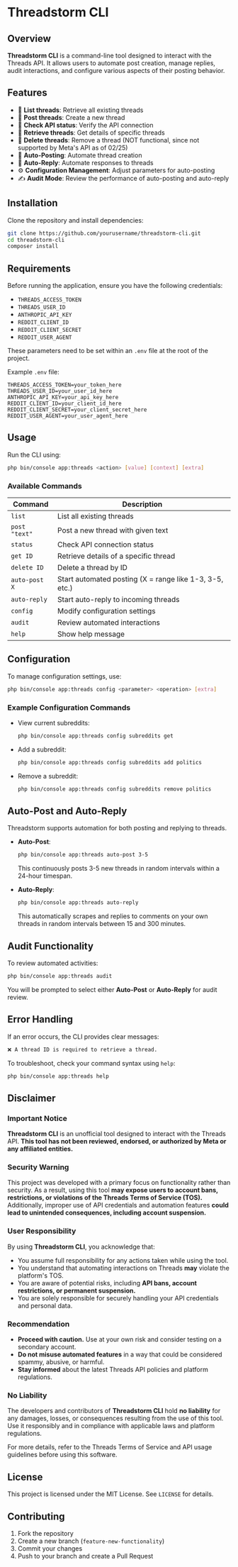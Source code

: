 # Threadstorm CLI

## Overview

**Threadstorm CLI** is a command-line tool designed to interact with the Threads API. It allows users to automate post creation, manage replies, audit interactions, and configure various aspects of their posting behavior.

## Features

- 📜 **List threads**: Retrieve all existing threads
- 📡 **Post threads**: Create a new thread
- 🔌 **Check API status**: Verify the API connection
- 🔎 **Retrieve threads**: Get details of specific threads
- 🛑 **Delete threads**: Remove a thread (NOT functional, since not supported by Meta's API as of 02/25)
- 🤖 **Auto-Posting**: Automate thread creation
- 🤖 **Auto-Reply**: Automate responses to threads
- ⚙️ **Configuration Management**: Adjust parameters for auto-posting
- ✍️ **Audit Mode**: Review the performance of auto-posting and auto-reply

## Installation

Clone the repository and install dependencies:

```sh
git clone https://github.com/yourusername/threadstorm-cli.git
cd threadstorm-cli
composer install
```

## Requirements

Before running the application, ensure you have the following credentials:

- `THREADS_ACCESS_TOKEN`
- `THREADS_USER_ID`
- `ANTHROPIC_API_KEY`
- `REDDIT_CLIENT_ID`
- `REDDIT_CLIENT_SECRET`
- `REDDIT_USER_AGENT`

These parameters need to be set within an `.env` file at the root of the project.

Example `.env` file:

```
THREADS_ACCESS_TOKEN=your_token_here
THREADS_USER_ID=your_user_id_here
ANTHROPIC_API_KEY=your_api_key_here
REDDIT_CLIENT_ID=your_client_id_here
REDDIT_CLIENT_SECRET=your_client_secret_here
REDDIT_USER_AGENT=your_user_agent_here
```

## Usage

Run the CLI using:

```sh
php bin/console app:threads <action> [value] [context] [extra]
```

### Available Commands

| Command       | Description                                             |
|---------------|---------------------------------------------------------|
| `list`        | List all existing threads                               |
| `post "text"` | Post a new thread with given text                       |
| `status`      | Check API connection status                             |
| `get ID`      | Retrieve details of a specific thread                   |
| `delete ID`   | Delete a thread by ID                                   |
| `auto-post X` | Start automated posting (X = range like 1-3, 3-5, etc.) |
| `auto-reply`  | Start auto-reply to incoming threads                    |
| `config`      | Modify configuration settings                           |
| `audit`       | Review automated interactions                           |
| `help`        | Show help message                                       |

## Configuration

To manage configuration settings, use:

```sh
php bin/console app:threads config <parameter> <operation> [extra]
```

### Example Configuration Commands

- View current subreddits:
  ```sh
  php bin/console app:threads config subreddits get
  ```
- Add a subreddit:
  ```sh
  php bin/console app:threads config subreddits add politics
  ```
- Remove a subreddit:
  ```sh
  php bin/console app:threads config subreddits remove politics
  ```

## Auto-Post and Auto-Reply

Threadstorm supports automation for both posting and replying to threads.

- **Auto-Post**:
  ```sh
  php bin/console app:threads auto-post 3-5
  ```
  This continuously posts 3-5 new threads in random intervals within a 24-hour timespan.

- **Auto-Reply**:
  ```sh
  php bin/console app:threads auto-reply
  ```
  This automatically scrapes and replies to comments on your own threads in random intervals between 15 and 300 minutes.

## Audit Functionality

To review automated activities:

```sh
php bin/console app:threads audit
```

You will be prompted to select either **Auto-Post** or **Auto-Reply** for audit review.

## Error Handling

If an error occurs, the CLI provides clear messages:

```sh
❌ A thread ID is required to retrieve a thread.
```

To troubleshoot, check your command syntax using `help`:

```sh
php bin/console app:threads help
```


## Disclaimer

### Important Notice

**Threadstorm CLI** is an unofficial tool designed to interact with the Threads API. **This tool has not been reviewed, endorsed, or authorized by Meta or any affiliated entities.**

### Security Warning

This project was developed with a primary focus on functionality rather than security. As a result, using this tool **may expose users to account bans, restrictions, or violations of the Threads Terms of Service (TOS).** Additionally, improper use of API credentials and automation features **could lead to unintended consequences, including account suspension.**

### User Responsibility

By using **Threadstorm CLI**, you acknowledge that:

- You assume full responsibility for any actions taken while using the tool.
- You understand that automating interactions on Threads **may** violate the platform's TOS.
- You are aware of potential risks, including **API bans, account restrictions, or permanent suspension.**
- You are solely responsible for securely handling your API credentials and personal data.

### Recommendation

- **Proceed with caution.** Use at your own risk and consider testing on a secondary account.
- **Do not misuse automated features** in a way that could be considered spammy, abusive, or harmful.
- **Stay informed** about the latest Threads API policies and platform regulations.

### No Liability

The developers and contributors of **Threadstorm CLI** hold **no liability** for any damages, losses, or consequences resulting from the use of this tool. Use it responsibly and in compliance with applicable laws and platform regulations.

For more details, refer to the Threads Terms of Service and API usage guidelines before using this software.

## License

This project is licensed under the MIT License. See `LICENSE` for details.


## Contributing

1. Fork the repository
2. Create a new branch (`feature-new-functionality`)
3. Commit your changes
4. Push to your branch and create a Pull Request


